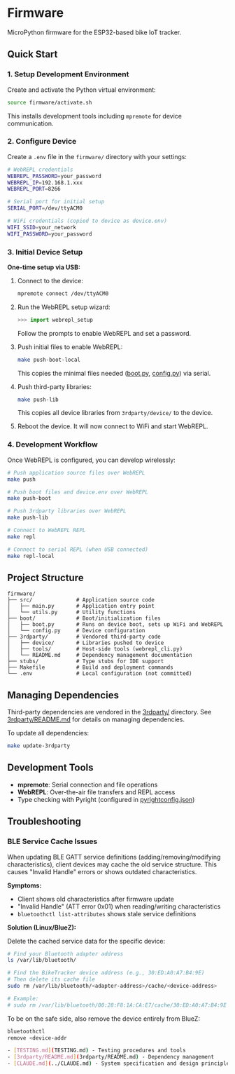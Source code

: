 # Firmware

MicroPython firmware for the ESP32-based bike IoT tracker.

## Quick Start

### 1. Setup Development Environment

Create and activate the Python virtual environment:

```bash
source firmware/activate.sh
```

This installs development tools including `mpremote` for device communication.

### 2. Configure Device

Create a `.env` file in the `firmware/` directory with your settings:

```bash
# WebREPL credentials
WEBREPL_PASSWORD=your_password
WEBREPL_IP=192.168.1.xxx
WEBREPL_PORT=8266

# Serial port for initial setup
SERIAL_PORT=/dev/ttyACM0

# WiFi credentials (copied to device as device.env)
WIFI_SSID=your_network
WIFI_PASSWORD=your_password
```

### 3. Initial Device Setup

**One-time setup via USB:**

1. Connect to the device:

   ```bash
   mpremote connect /dev/ttyACM0
   ```

2. Run the WebREPL setup wizard:

   ```python
   >>> import webrepl_setup
   ```

   Follow the prompts to enable WebREPL and set a password.

3. Push initial files to enable WebREPL:

   ```bash
   make push-boot-local
   ```

   This copies the minimal files needed ([boot.py](boot/boot.py),
   [config.py](boot/config.py)) via serial.

4. Push third-party libraries:

   ```bash
   make push-lib
   ```

   This copies all device libraries from `3rdparty/device/` to the device.

5. Reboot the device. It will now connect to WiFi and start WebREPL.

### 4. Development Workflow

Once WebREPL is configured, you can develop wirelessly:

```bash
# Push application source files over WebREPL
make push

# Push boot files and device.env over WebREPL
make push-boot

# Push 3rdparty libraries over WebREPL
make push-lib

# Connect to WebREPL REPL
make repl

# Connect to serial REPL (when USB connected)
make repl-local
```

## Project Structure

```
firmware/
├── src/              # Application source code
│   ├── main.py       # Application entry point
│   └── utils.py      # Utility functions
├── boot/             # Boot/initialization files
│   ├── boot.py       # Runs on device boot, sets up WiFi and WebREPL
│   └── config.py     # Device configuration
├── 3rdparty/         # Vendored third-party code
│   ├── device/       # Libraries pushed to device
│   ├── tools/        # Host-side tools (webrepl_cli.py)
│   └── README.md     # Dependency management documentation
├── stubs/            # Type stubs for IDE support
├── Makefile          # Build and deployment commands
└── .env              # Local configuration (not committed)
```

## Managing Dependencies

Third-party dependencies are vendored in the [3rdparty/](3rdparty/) directory.
See [3rdparty/README.md](3rdparty/README.md) for details on managing
dependencies.

To update all dependencies:

```bash
make update-3rdparty
```

## Development Tools

- **mpremote**: Serial connection and file operations
- **WebREPL**: Over-the-air file transfers and REPL access
- Type checking with Pyright (configured in
  [pyrightconfig.json](pyrightconfig.json))

## Troubleshooting

### BLE Service Cache Issues

When updating BLE GATT service definitions (adding/removing/modifying
characteristics), client devices may cache the old service structure. This
causes "Invalid Handle" errors or shows outdated characteristics.

**Symptoms:**

- Client shows old characteristics after firmware update
- "Invalid Handle" (ATT error 0x01) when reading/writing characteristics
- `bluetoothctl list-attributes` shows stale service definitions

**Solution (Linux/BlueZ):**

Delete the cached service data for the specific device:

```bash
# Find your Bluetooth adapter address
ls /var/lib/bluetooth/

# Find the BikeTracker device address (e.g., 30:ED:A0:A7:B4:9E)
# Then delete its cache file
sudo rm /var/lib/bluetooth/<adapter-address>/cache/<device-address>

# Example:
# sudo rm /var/lib/bluetooth/00:28:F8:1A:CA:E7/cache/30:ED:A0:A7:B4:9E
```

To be on the safe side, also remove the device entirely from BlueZ:

```bash
bluetoothctl
remove <device-addr

- [TESTING.md](TESTING.md) - Testing procedures and tools
- [3rdparty/README.md](3rdparty/README.md) - Dependency management
- [CLAUDE.md](../CLAUDE.md) - System specification and design principles
```
